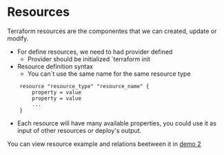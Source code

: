 # Resources

Terraform resources are the componentes that we can created, update or modify.

* For define resources, we need to had provider defined
  * Provider should be initialized `terraform init
* Resource definition syntax
  * You can`t use the same name for the same resource type
````
    resource "resource_type" "resource_name" {
        property = value
        property = value
        ...
    }
````
* Each resource will have many available properties, you could use it as input of other resources or deploy's output.

You can view resource example and relations beetween it in <a href="https://github.com/lpcalisi/cloudsec-workshop-iac/tree/master/terraform/2_instance_with_sg">demo 2</a>

